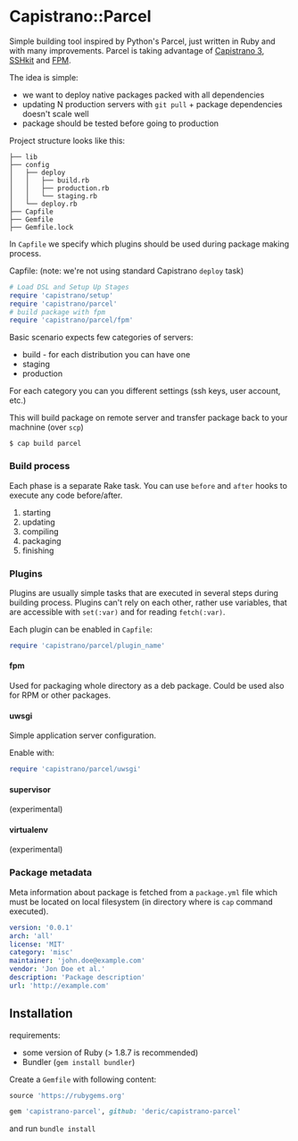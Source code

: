 # Capistrano::Parcel

Simple building tool inspired by Python's Parcel, just written in Ruby and with many improvements. Parcel is taking advantage of [Capistrano 3](https://github.com/capistrano/capistrano), [SSHkit](https://github.com/capistrano/sshkit) and [FPM](https://github.com/jordansissel/fpm).

The idea is simple:

  * we want to deploy native packages packed with all dependencies
  * updating N production servers with `git pull` + package dependencies doesn't scale well
  * package should be tested before going to production


Project structure looks like this:

```
├── lib
├── config
│   ├── deploy
│   │   ├── build.rb
│   │   ├── production.rb
│   │   └── staging.rb
│   └── deploy.rb
├── Capfile
├── Gemfile
├── Gemfile.lock

```
In `Capfile` we specify which plugins should be used during package making process.

Capfile: (note: we're not using standard Capistrano `deploy` task)
```ruby
# Load DSL and Setup Up Stages
require 'capistrano/setup'
require 'capistrano/parcel'
# build package with fpm
require 'capistrano/parcel/fpm'
```

Basic scenario expects few categories of servers:

  * build - for each distribution you can have one
  * staging
  * production

For each category you can you different settings (ssh keys, user account, etc.)

This will build package on remote server and transfer package back to your machnine (over `scp`)

```
$ cap build parcel
```

### Build process

Each phase is a separate Rake task. You can use `before` and `after` hooks to execute any code before/after.

 1. starting
 2. updating
 3. compiling
 4. packaging
 5. finishing


### Plugins

Plugins are usually simple tasks that are executed in several steps during building process. Plugins can't rely on each other, rather use variables, that are accessible with `set(:var)` and for reading `fetch(:var)`.

Each plugin can be enabled in `Capfile`:

```ruby
require 'capistrano/parcel/plugin_name'
```

#### fpm

Used for packaging whole directory as a deb package. Could be used also for RPM or other packages.

#### uwsgi

Simple application server configuration.

Enable with:

```ruby
require 'capistrano/parcel/uwsgi'
```

#### supervisor

(experimental)

#### virtualenv

(experimental)


### Package metadata

Meta information about package is fetched from a `package.yml` file which must be located on local filesystem (in directory where is `cap` command executed).

```yml
version: '0.0.1'
arch: 'all'
license: 'MIT'
category: 'misc'
maintainer: 'john.doe@example.com'
vendor: 'Jon Doe et al.'
description: 'Package description'
url: 'http://example.com'
```


## Installation

requirements:

  * some version of Ruby (> 1.8.7 is recommended)
  * Bundler (`gem install bundler`)

Create a `Gemfile` with following content:

```ruby
source 'https://rubygems.org'

gem 'capistrano-parcel', github: 'deric/capistrano-parcel'
```

and run `bundle install`